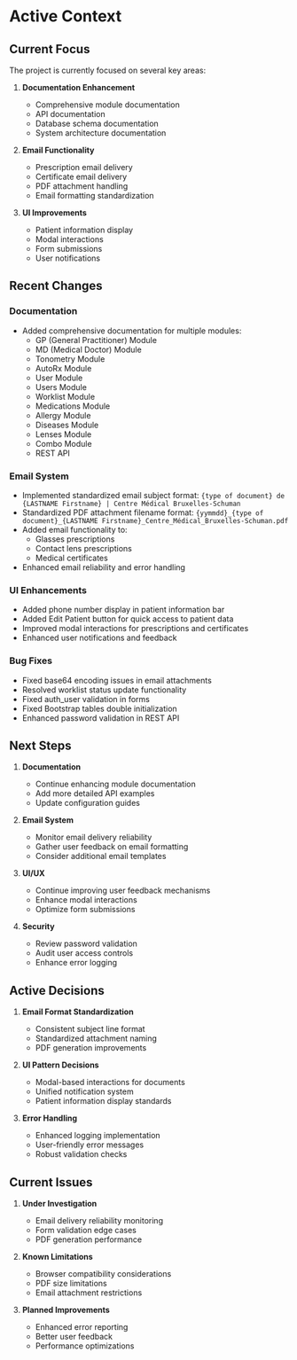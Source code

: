 # Active Context

## Current Focus

The project is currently focused on several key areas:

1. **Documentation Enhancement**
   - Comprehensive module documentation
   - API documentation
   - Database schema documentation
   - System architecture documentation

2. **Email Functionality**
   - Prescription email delivery
   - Certificate email delivery
   - PDF attachment handling
   - Email formatting standardization

3. **UI Improvements**
   - Patient information display
   - Modal interactions
   - Form submissions
   - User notifications

## Recent Changes

### Documentation

- Added comprehensive documentation for multiple modules:
  - GP (General Practitioner) Module
  - MD (Medical Doctor) Module
  - Tonometry Module
  - AutoRx Module
  - User Module
  - Users Module
  - Worklist Module
  - Medications Module
  - Allergy Module
  - Diseases Module
  - Lenses Module
  - Combo Module
  - REST API

### Email System

- Implemented standardized email subject format:
  `{type of document} de {LASTNAME Firstname} | Centre Médical Bruxelles-Schuman`
- Standardized PDF attachment filename format:
  `{yymmdd}_{type of document}_{LASTNAME Firstname}_Centre_Médical_Bruxelles-Schuman.pdf`
- Added email functionality to:
  - Glasses prescriptions
  - Contact lens prescriptions
  - Medical certificates
- Enhanced email reliability and error handling

### UI Enhancements

- Added phone number display in patient information bar
- Added Edit Patient button for quick access to patient data
- Improved modal interactions for prescriptions and certificates
- Enhanced user notifications and feedback

### Bug Fixes

- Fixed base64 encoding issues in email attachments
- Resolved worklist status update functionality
- Fixed auth_user validation in forms
- Fixed Bootstrap tables double initialization
- Enhanced password validation in REST API

## Next Steps

1. **Documentation**
   - Continue enhancing module documentation
   - Add more detailed API examples
   - Update configuration guides

2. **Email System**
   - Monitor email delivery reliability
   - Gather user feedback on email formatting
   - Consider additional email templates

3. **UI/UX**
   - Continue improving user feedback mechanisms
   - Enhance modal interactions
   - Optimize form submissions

4. **Security**
   - Review password validation
   - Audit user access controls
   - Enhance error logging

## Active Decisions

1. **Email Format Standardization**
   - Consistent subject line format
   - Standardized attachment naming
   - PDF generation improvements

2. **UI Pattern Decisions**
   - Modal-based interactions for documents
   - Unified notification system
   - Patient information display standards

3. **Error Handling**
   - Enhanced logging implementation
   - User-friendly error messages
   - Robust validation checks

## Current Issues

1. **Under Investigation**
   - Email delivery reliability monitoring
   - Form validation edge cases
   - PDF generation performance

2. **Known Limitations**
   - Browser compatibility considerations
   - PDF size limitations
   - Email attachment restrictions

3. **Planned Improvements**
   - Enhanced error reporting
   - Better user feedback
   - Performance optimizations
